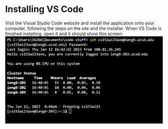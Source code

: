 # Installing VS Code

Visit the Visual Studio Code website and install the application onto your computer, following the steps on the site and the installer.
When VS Code is finished installing, open it and it should show this screen: ![Image](https://github.com/clarencechow/cse15l-lab-reports/blob/main/connecting_screenshot.png?raw=true)
